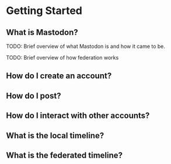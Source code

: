 # Getting Started

## What is Mastodon?

TODO: Brief overview of what Mastodon is and how it came to be.

TODO: Brief overview of how federation works

## How do I create an account?

## How do I post?

## How do I interact with other accounts?

## What is the local timeline?

## What is the federated timeline?



